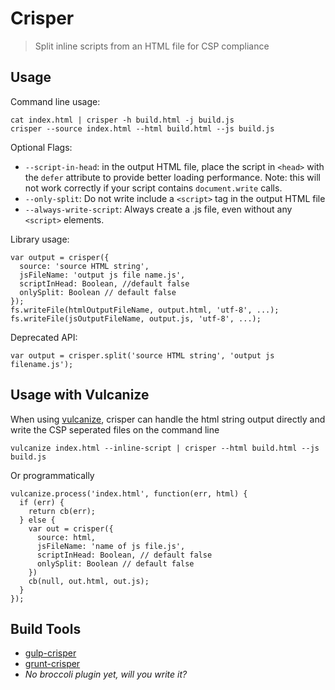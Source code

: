 # Crisper
> Split inline scripts from an HTML file for CSP compliance

## Usage

Command line usage:

    cat index.html | crisper -h build.html -j build.js
    crisper --source index.html --html build.html --js build.js

Optional Flags:

  - `--script-in-head`: in the output HTML file, place the script in `<head>`
      with the `defer` attribute to provide better loading performance.
      Note: this will not work correctly if your script contains
      `document.write` calls.
  - `--only-split`: Do not write include a `<script>` tag in the output HTML
      file
  - `--always-write-script`: Always create a .js file, even without any `<script>`
      elements.

Library usage:

    var output = crisper({
      source: 'source HTML string',
      jsFileName: 'output js file name.js',
      scriptInHead: Boolean, //default false
      onlySplit: Boolean // default false
    });
    fs.writeFile(htmlOutputFileName, output.html, 'utf-8', ...);
    fs.writeFile(jsOutputFileName, output.js, 'utf-8', ...);

Deprecated API:

    var output = crisper.split('source HTML string', 'output js filename.js');

## Usage with Vulcanize

When using [vulcanize](https://github.com/Polymer/vulcanize), crisper can handle
the html string output directly and write the CSP seperated files on the command
line

    vulcanize index.html --inline-script | crisper --html build.html --js
    build.js

Or programmatically

    vulcanize.process('index.html', function(err, html) {
      if (err) {
        return cb(err);
      } else {
        var out = crisper({
          source: html,
          jsFileName: 'name of js file.js',
          scriptInHead: Boolean, // default false
          onlySplit: Boolean // default false
        })
        cb(null, out.html, out.js);
      }
    });

## Build Tools

- [gulp-crisper](https://npmjs.com/package/gulp-crisper)
- [grunt-crisper](https://www.npmjs.com/package/grunt-crisper)
- *No broccoli plugin yet, will you write it?*
